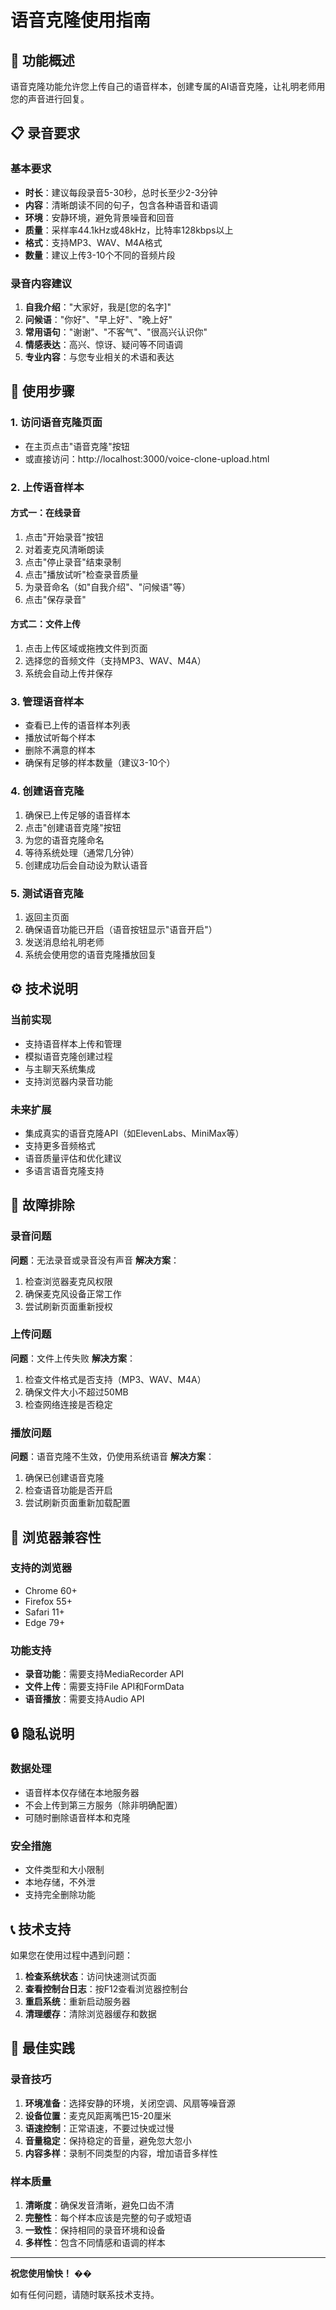 # 语音克隆使用指南

## 🎤 功能概述

语音克隆功能允许您上传自己的语音样本，创建专属的AI语音克隆，让礼明老师用您的声音进行回复。

## 📋 录音要求

### 基本要求
- **时长**：建议每段录音5-30秒，总时长至少2-3分钟
- **内容**：清晰朗读不同的句子，包含各种语音和语调
- **环境**：安静环境，避免背景噪音和回音
- **质量**：采样率44.1kHz或48kHz，比特率128kbps以上
- **格式**：支持MP3、WAV、M4A格式
- **数量**：建议上传3-10个不同的音频片段

### 录音内容建议
1. **自我介绍**："大家好，我是[您的名字]"
2. **问候语**："你好"、"早上好"、"晚上好"
3. **常用语句**："谢谢"、"不客气"、"很高兴认识你"
4. **情感表达**：高兴、惊讶、疑问等不同语调
5. **专业内容**：与您专业相关的术语和表达

## 🚀 使用步骤

### 1. 访问语音克隆页面
- 在主页点击"语音克隆"按钮
- 或直接访问：http://localhost:3000/voice-clone-upload.html

### 2. 上传语音样本

#### 方式一：在线录音
1. 点击"开始录音"按钮
2. 对着麦克风清晰朗读
3. 点击"停止录音"结束录制
4. 点击"播放试听"检查录音质量
5. 为录音命名（如"自我介绍"、"问候语"等）
6. 点击"保存录音"

#### 方式二：文件上传
1. 点击上传区域或拖拽文件到页面
2. 选择您的音频文件（支持MP3、WAV、M4A）
3. 系统会自动上传并保存

### 3. 管理语音样本
- 查看已上传的语音样本列表
- 播放试听每个样本
- 删除不满意的样本
- 确保有足够的样本数量（建议3-10个）

### 4. 创建语音克隆
1. 确保已上传足够的语音样本
2. 点击"创建语音克隆"按钮
3. 为您的语音克隆命名
4. 等待系统处理（通常几分钟）
5. 创建成功后会自动设为默认语音

### 5. 测试语音克隆
1. 返回主页面
2. 确保语音功能已开启（语音按钮显示"语音开启"）
3. 发送消息给礼明老师
4. 系统会使用您的语音克隆播放回复

## ⚙️ 技术说明

### 当前实现
- 支持语音样本上传和管理
- 模拟语音克隆创建过程
- 与主聊天系统集成
- 支持浏览器内录音功能

### 未来扩展
- 集成真实的语音克隆API（如ElevenLabs、MiniMax等）
- 支持更多音频格式
- 语音质量评估和优化建议
- 多语言语音克隆支持

## 🔧 故障排除

### 录音问题
**问题**：无法录音或录音没有声音
**解决方案**：
1. 检查浏览器麦克风权限
2. 确保麦克风设备正常工作
3. 尝试刷新页面重新授权

### 上传问题
**问题**：文件上传失败
**解决方案**：
1. 检查文件格式是否支持（MP3、WAV、M4A）
2. 确保文件大小不超过50MB
3. 检查网络连接是否稳定

### 播放问题
**问题**：语音克隆不生效，仍使用系统语音
**解决方案**：
1. 确保已创建语音克隆
2. 检查语音功能是否开启
3. 尝试刷新页面重新加载配置

## 📱 浏览器兼容性

### 支持的浏览器
- Chrome 60+
- Firefox 55+
- Safari 11+
- Edge 79+

### 功能支持
- **录音功能**：需要支持MediaRecorder API
- **文件上传**：需要支持File API和FormData
- **语音播放**：需要支持Audio API

## 🔒 隐私说明

### 数据处理
- 语音样本仅存储在本地服务器
- 不会上传到第三方服务（除非明确配置）
- 可随时删除语音样本和克隆

### 安全措施
- 文件类型和大小限制
- 本地存储，不外泄
- 支持完全删除功能

## 📞 技术支持

如果您在使用过程中遇到问题：

1. **检查系统状态**：访问快速测试页面
2. **查看控制台日志**：按F12查看浏览器控制台
3. **重启系统**：重新启动服务器
4. **清理缓存**：清除浏览器缓存和数据

## 🎯 最佳实践

### 录音技巧
1. **环境准备**：选择安静的环境，关闭空调、风扇等噪音源
2. **设备位置**：麦克风距离嘴巴15-20厘米
3. **语速控制**：正常语速，不要过快或过慢
4. **音量稳定**：保持稳定的音量，避免忽大忽小
5. **内容多样**：录制不同类型的内容，增加语音多样性

### 样本质量
1. **清晰度**：确保发音清晰，避免口齿不清
2. **完整性**：每个样本应该是完整的句子或短语
3. **一致性**：保持相同的录音环境和设备
4. **多样性**：包含不同情感和语调的样本

---

**祝您使用愉快！** ��

如有任何问题，请随时联系技术支持。 